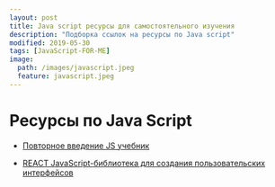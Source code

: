 ```yaml
---
layout: post
title: Java script ресурсы для самостоятельного изучения
description: "Подборка ссылок на ресурсы по Java script"
modified: 2019-05-30
tags: [JavaScript-FOR-ME]
image:
  path: /images/javascript.jpeg
  feature: javascript.jpeg
---
```


# Ресурсы по Java Script

- [Повторное введение JS учебник](https://developer.mozilla.org/ru/docs/Web/JavaScript/A_re-introduction_to_JavaScript)

- [REACT JavaScript-библиотека для создания пользовательских интерфейсов](https://ru.reactjs.org/)

